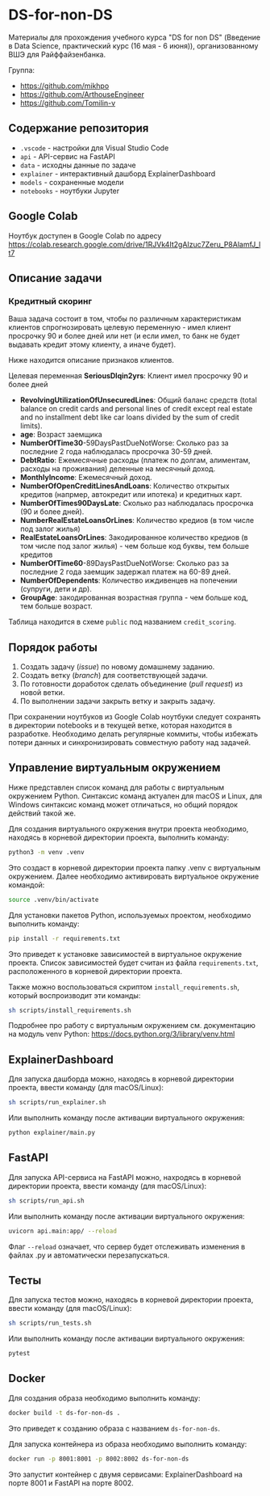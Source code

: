 # DS-for-non-DS

Материалы для прохождения учебного курса "DS for non DS" (Введение в Data Science, практический курс (16 мая - 6 июня)), организованному ВШЭ для Райффайзенбанка.

Группа:

* <https://github.com/mikhpo>
* <https://github.com/ArthouseEngineer>
* <https://github.com/Tomilin-v>

## Содержание репозитория

* `.vscode` - настройки для Visual Studio Code
* `api` - API-сервис на FastAPI
* `data` - исходны данные по задаче
* `explainer` - интерактивный дашборд ExplainerDashboard
* `models` - сохраненные модели
* `notebooks` - ноутбуки Jupyter

## Google Colab

Ноутбук доступен в Google Colab по адресу <https://colab.research.google.com/drive/1RJVk4It2gAIzuc7Zeru_P8AlamfJ_lt7>

## Описание задачи

### Кредитный скоринг

Ваша задача состоит в том, чтобы по различным характеристикам клиентов спрогнозировать целевую переменную - имел клиент просрочку 90 и более дней или нет (и если имел, то банк не будет выдавать кредит этому клиенту, а иначе будет).

Ниже находится описание признаков клиентов.

Целевая переменная
**SeriousDlqin2yrs**: Клиент имел просрочку 90 и более дней

* **RevolvingUtilizationOfUnsecuredLines**: Общий баланс средств (total balance on credit cards and personal lines of credit except real estate and no installment debt like car loans divided by the sum of credit limits).
* **age**: Возраст заемщика
* **NumberOfTime30**-59DaysPastDueNotWorse: Сколько раз за последние 2 года наблюдалась просрочка 30-59 дней.
* **DebtRatio**: Ежемесячные расходы (платеж по долгам, алиментам, расходы на проживания) деленные на месячный доход.
* **MonthlyIncome**: Ежемесячный доход.
* **NumberOfOpenCreditLinesAndLoans**: Количество открытых кредитов (напрмер, автокредит или ипотека) и кредитных карт.
* **NumberOfTimes90DaysLate**: Сколько раз наблюдалась просрочка (90 и более дней).
* **NumberRealEstateLoansOrLines**: Количество кредиов (в том числе под залог жилья)
* **RealEstateLoansOrLines**: Закодированное количество кредиов (в том числе под залог жилья) - чем больше код буквы, тем больше кредитов
* **NumberOfTime60**-89DaysPastDueNotWorse: Сколько раз за последние 2 года заемщик задержал платеж на 60-89 дней.
* **NumberOfDependents**: Количество иждивенцев на попечении (супруги, дети и др).
* **GroupAge**: закодированная возрастная группа - чем больше код, тем больше возраст.

Таблица находится в схеме `public` под названием `credit_scoring`.

## Порядок работы

1. Создать задачу (_issue_) по новому домашнему заданию.
2. Создать ветку (_branch_) для соответствующей задачи.
3. По готовности доработок сделать объединение (_pull request_) из новой ветки.
4. По выполнении задачи закрыть ветку и закрыть задачу.

При сохранении ноутбуков из Google Colab ноутбуки следует сохранять в директории notebooks и в текущей ветке, которая находится в разработке. Необходимо делать регулярные коммиты, чтобы избежать потери данных и синхронизировать совместную работу над задачей.

## Управление виртуальным окружением

Ниже представлен список команд для работы с виртуальным окружением Python. Синтаксис команд актуален для macOS и Linux, для Windows синтаксис команд может отличаться, но общий порядок действий такой же.

Для создания виртуального окружения внутри проекта необходимо, находясь в корневой директории проекта, выполнить команду:

```sh
python3 -m venv .venv
```

Это создаст в корневой директории проекта папку .venv с виртуальным окружением. Далее необходимо активировать виртуальное окружение командой:

```sh
source .venv/bin/activate
```

Для установки пакетов Python, используемых проектом, необходимо выполнить команду:

```sh
pip install -r requirements.txt
```

Это приведет к установке зависимостей в виртуальное окружение проекта. Список зависимостей будет считан из файла `requirements.txt`, расположенного в корневой директории проекта.

Также можно воспользоваться скриптом `install_requirements.sh`, который воспроизводит эти команды:

```sh
sh scripts/install_requirements.sh
```

Подробнее про работу с виртуальным окружением см. документацию на модуль venv Python: <https://docs.python.org/3/library/venv.html>

## ExplainerDashboard

Для запуска дашборда можно, находясь в корневой директории проекта, ввести команду (для macOS/Linux):

```sh
sh scripts/run_explainer.sh
```

Или выполнить команду после активации виртуального окружения:

```sh
python explainer/main.py
```

## FastAPI

Для запуска API-сервиса на FastAPI можно, нахродясь в корневой директории проекта, ввести команду (для macOS/Linux):

```sh
sh scripts/run_api.sh
```

Или выполнить команду после активации виртуального окружения:

```sh
uvicorn api.main:app/ --reload
```

Флаг `--reload` означает, что сервер будет отслеживать изменения в файлах .py и автоматически перезапускаться.

## Тесты

Для запуска тестов можно, находясь в корневой директории проекта, ввести команду (для macOS/Linux):

```sh
sh scripts/run_tests.sh
```

Или выполнить команду после активации виртуального окружения:

```sh
pytest
```

## Docker

Для создания образа необходимо выполнить команду:

```sh
docker build -t ds-for-non-ds .
```

Это приведет к созданию образа с названием `ds-for-non-ds`.

Для запуска контейнера из образа необходимо выполнить команду:

```sh
docker run -p 8001:8001 -p 8002:8002 ds-for-non-ds
```

Это запустит контейнер с двумя сервисами: ExplainerDashboard на порте 8001 и FastAPI на порте 8002.
